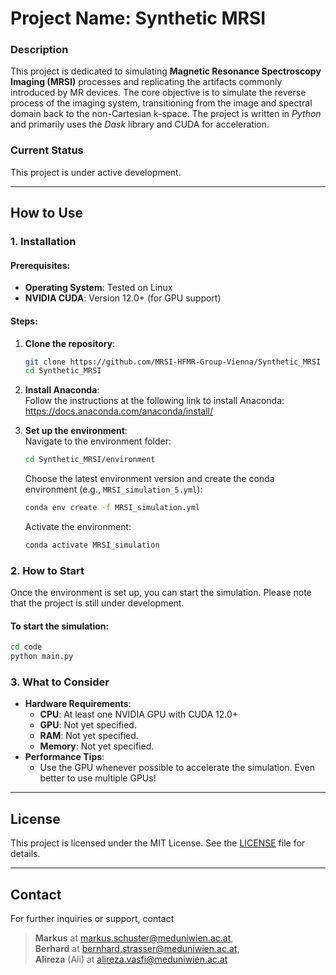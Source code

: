 # Project Name: Synthetic MRSI

### Description
This project is dedicated to simulating **Magnetic Resonance Spectroscopy Imaging (MRSI)** processes and replicating the artifacts commonly introduced by MR devices. The core objective is to simulate the reverse process of the imaging system, transitioning from the image and spectral domain back to the non-Cartesian k-space.
The project is written in _Python_ and primarily uses the _Dask_ library and CUDA for acceleration.

### Current Status
This project is under active development.

---

## How to Use

### 1. Installation

#### Prerequisites:<br>
- **Operating System**: Tested on Linux
- **NVIDIA CUDA**: Version 12.0+ (for GPU support)

#### Steps:<br>
1. **Clone the repository**:
    ```bash
    git clone https://github.com/MRSI-HFMR-Group-Vienna/Synthetic_MRSI
    cd Synthetic_MRSI
    ```
    
2. **Install Anaconda**:<br>
   Follow the instructions at the following link to install Anaconda: 
   https://docs.anaconda.com/anaconda/install/

3. **Set up the environment**:<br>
    Navigate to the environment folder: 
    ```bash
    cd Synthetic_MRSI/environment
    ```
    Choose the latest environment version and create the conda environment (e.g., `MRSI_simulation_5.yml`):
    ```bash
    conda env create -f MRSI_simulation.yml
    ```
    Activate the environment:
    ```bash
    conda activate MRSI_simulation
    ```

### 2. How to Start
Once the environment is set up, you can start the simulation. Please note that the project is still under development.

#### To start the simulation:
```bash
cd code
python main.py
```

### 3. What to Consider
- **Hardware Requirements**:
    - **CPU**: At least one NVIDIA GPU with CUDA 12.0+
    - **GPU**: Not yet specified.
    - **RAM**: Not yet specified.
    - **Memory**: Not yet specified.
- **Performance Tips**:
    - Use the GPU whenever possible to accelerate the simulation. Even better to use multiple GPUs!


---

## License

This project is licensed under the MIT License. See the [LICENSE](./LICENSE) file for details.

---

## Contact

For further inquiries or support, contact <br>
> **Markus** at markus.schuster@meduniwien.ac.at, <br>
> **Berhard** at bernhard.strasser@meduniwien.ac.at, <br>
> **Alireza** (Ali) at alireza.vasfi@meduniwien.ac.at
